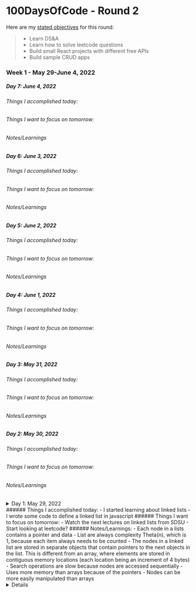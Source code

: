 # 100DaysOfCode - Round 2

Here are my [stated objectives](https://lenniecottrell.github.io/100DaysOfCode-Round-2/) for this round:

>  - Learn DS&A
>  - Learn how to solve leetcode questions
>  - Build small React projects with different free APIs
>  - Build sample CRUD apps

### Week 1 - May 29-June 4, 2022
##### Day 7: June 4, 2022
###### Things I accomplished today:
###### Things I want to focus on tomorrow:
###### Notes/Learnings

##### Day 6: June 3, 2022
###### Things I accomplished today:
###### Things I want to focus on tomorrow:
###### Notes/Learnings

##### Day 5: June 2, 2022
###### Things I accomplished today:
###### Things I want to focus on tomorrow:
###### Notes/Learnings

##### Day 4: June 1, 2022
###### Things I accomplished today:
###### Things I want to focus on tomorrow:
###### Notes/Learnings

##### Day 3: May 31, 2022
###### Things I accomplished today:
###### Things I want to focus on tomorrow:
###### Notes/Learnings

##### Day 2: May 30, 2022
###### Things I accomplished today:
###### Things I want to focus on tomorrow:
###### Notes/Learnings

<details>
<summary>Day 1: May 29, 2022<summary>
###### Things I accomplished today:
  - I started learning about linked lists
  - I wrote some code to define a linked list in javascript
###### Things I want to focus on tomorrow:
  - Watch the next lectures on linked lists from SDSU
  - Start looking at leetcode?
###### Notes/Learnings:
  - Each node in a lists contains a pointer and data
  - List are always complexity Theta(n), which is 1, because each item always needs to be counted
  - The nodes in a linked list are stored in separate objects that contain pointers to the next objects in the list. This is different from an array, where elements are stored in contiguous memory locations (each location being an increment of 4 bytes)
  - Search operations are slow because nodes are accessed sequentially
  - Uses more memory than arrays because of the pointers
  - Nodes can be more easily manipulated than arrays
<details>